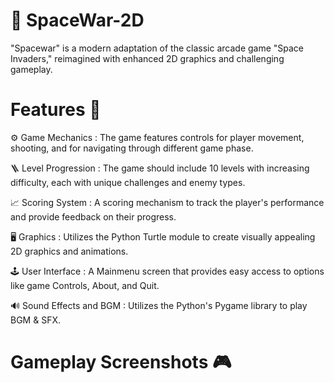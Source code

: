 # 🚀 SpaceWar-2D
"Spacewar" is a modern adaptation of the classic arcade game "Space Invaders," reimagined with enhanced 2D graphics and challenging gameplay.

# Features 💾
⚙️ Game Mechanics : The game features controls for player movement, shooting, and for navigating through different game phase.
  
🪜 Level Progression : The game should include 10 levels with increasing difficulty, each with unique challenges and enemy types.

📈 Scoring System : A scoring mechanism to track the player's performance and provide feedback on their progress.

🖥 Graphics : Utilizes the Python Turtle module to create visually appealing 2D graphics and animations.

🕹 User Interface : A Mainmenu screen that provides easy access to options like game Controls, About, and Quit.

🔊 Sound Effects and BGM : Utilizes the Python's Pygame library to play BGM & SFX.

# Gameplay Screenshots 🎮


